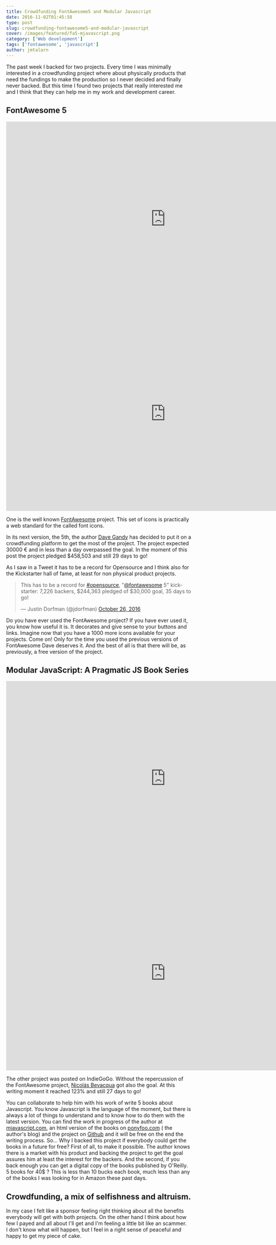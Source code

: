 ```yaml
---
title: Crowdfunding FontAwesome5 and Modular Javascript
date: 2016-11-02T01:45:58
type: post
slug: crowdfunding-fontawesome5-and-modular-javascript
cover: /images/featured/fa5-mjavascript.png
category: ['Web development']
tags: ['fontawesome', 'javascript']
author: jmtalarn
---
```


The past week I backed for two projects. Every time I was minimally interested in a crowdfunding project where about physically products that need the fundings to make the production so I never decided and finally never backed. But this time I found two projects that really interested me and I think that they can help me in my work and development career.
<!--more-->

<h2 id="fontawesome5">FontAwesome 5</h2>
<iframe
style="width: 90vw; height: 55vw;" src="https://www.kickstarter.com/projects/232193852/font-awesome-5/widget/video.html" frameborder="0" scrolling="no"> </iframe>

<iframe
style="width: 90vw; height: 55vw;" src="https://www.kickstarter.com/projects/232193852/font-awesome-5/widget/card.html?v=2" frameborder="0" scrolling="no"></iframe>

<p>One is the well known <a href="http://fontawesome.io/">FontAwesome</a> project. This set of icons is practically a web standard for the called font icons.</p>
<p>In its next version, the 5th, the author <a href="https://twitter.com/davegandy">Dave Gandy</a> has decided to put it on a crowdfunding platform to get the most of the project. The project expected 30000 € and in less than a day overpassed the goal. In the moment of this post the project pledged $458,503 and still 29 days to go!</p>
<p>As I saw in a Tweet it has to be a record for Opensource and I think also for the Kickstarter hall of fame, at least for non physical product projects.</p>
<blockquote class="twitter-tweet" data-lang="en">
<p dir="ltr" lang="en">This has to be a record for <a href="https://twitter.com/hashtag/opensource?src=hash">#opensource</a>, "<a href="https://twitter.com/fontawesome">@fontawesome</a> 5" kickstarter: 7,226 backers, $244,363 pledged of $30,000 goal, 35 days to go!</p>
<p>— Justin Dorfman (@jdorfman) <a href="https://twitter.com/jdorfman/status/791384038879690752">October 26, 2016</a></p></blockquote>
<script async src="//platform.twitter.com/widgets.js" charset="utf-8"></script>

<p>Do you have ever used the FontAwesome project? If you have ever used it, you know how useful it is. It decorates and give sense to your buttons and links. Imagine now that you have a 1000 more icons available for your projects. Come on! Only for the time you used the previous versions of FontAwesome Dave deserves it. And the best of all is that there will be, as previously, a free version of the project.</p>

<h2 id="modularjavascriptapragmaticjsbookseries">Modular JavaScript: A Pragmatic JS Book Series</h2>
<iframe 
style="width: 90vw; height: 55vw;"
src="https://www.youtube.com/embed/7WMLlcJ8KLs" frameborder="0" allowfullscreen="allowfullscreen"></iframe>

<iframe 
style="width: 90vw; height: 55vw;"
src="https://www.indiegogo.com/project/modular-javascript-a-pragmatic-js-book-series/embedded/15290635" frameborder="0" scrolling="no"></iframe>

<p>The other project was posted on IndieGoGo. Without the repercussion of the FontAwesome project, <a href="https://twitter.com/nzgb">Nicolás Bevacqua</a> got also the goal. At this writing moment it reached 123% and still 27 days to go!</p>
<p>You can collaborate to help him with his work of write 5 books about Javascript. You know Javascript is the language of the moment, but there is always a lot of things to understand and to know how to do them with the latest version. You can find the work in progress of the author at <a href="https://mjavascript.com/">mjavascript.com</a>, an html version of the books on <a href="https://ponyfoo.com/books/">ponyfoo.com</a> ( the author's blog) and the project on <a href="https://github.com/mjavascript/">Github</a> and it will be free on the end the writing process. So... Why I backed this project if everybody could get the books in a future for free? First of all, to make it possible. The author knows there is a market with his product and backing the project to get the goal assures him at least the interest for the backers. And the second, if you back enough you can get a digital copy of the books published by O'Reilly. 5 books for 40$ ? This is less than 10 bucks each book, much less than any of the books I was looking for in Amazon these past days.</p>

<h2 id="crowdfundingamixofselfishnessandaltruism">Crowdfunding, a mix of selfishness and altruism.</h2>
<p>In my case I felt like a sponsor feeling right thinking about all the benefits everybody will get with both projects. On the other hand I think about how few I payed and all about I'll get and I'm feeling a little bit like an scammer.<br />
I don't know what will happen, but I feel in a right sense of peaceful and happy to get my piece of cake.</p>
